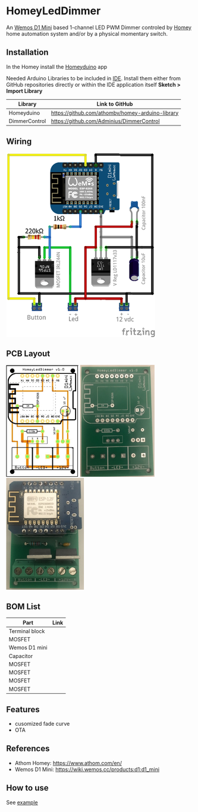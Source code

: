 # HomeyLedDimmer
An [Wemos D1 Mini](https://wiki.wemos.cc/products:d1:d1_mini) based 1-channel LED PWM Dimmer controled by [Homey](https://www.athom.com/en/) home automation system and/or by a physical momentary switch. 

## Installation
In the Homey install the [Homeyduino](https://apps.athom.com/app/com.athom.homeyduino) app 

Needed Arduino Libraries to be included in [IDE](https://www.arduino.cc/en/Main/Software). Install them either from GitHub repositories directly or within the IDE application itself **Sketch > Import Library** 

| Library                            | Link to GitHub                                      |
| ---------------------------------- | --------------------------------------------------- |
| Homeyduino                         |  https://github.com/athombv/homey-arduino-library   |      
| DimmerControl                      |  https://github.com/Adminius/DimmerControl          |


## Wiring
<img src="https://github.com/MagnusPer/HomeyLedDimmer/blob/master/extras/wiring/HomeyLedDimmer_v1-0.png" width="400">

## PCB Layout
<img src="https://github.com/MagnusPer/HomeyLedDimmer/blob/master/extras/PCB%20layout/HomeyLedDimmer_v1-0_pcb.jpg" width="195"> <img src="https://github.com/MagnusPer/HomeyLedDimmer/blob/master/extras/PCB%20layout/PCB%20board.JPG" width="200"> <img src="https://github.com/MagnusPer/HomeyLedDimmer/blob/master/extras/PCB%20layout/PCB%20mounted.JPG" width="209">


## BOM List
| Part                               | Link                                                |
| ---------------------------------- | --------------------------------------------------- |
|  Terminal block                    |                                                     |      
|  MOSFET                            |                                                     |
|  Wemos D1 mini                     |                                                     |
|  Capacitor                             |                                                     |
|  MOSFET                            |                                                     |
|  MOSFET                            |                                                     |
|  MOSFET                            |                                                     |
|  MOSFET                            |                                                     |

## Features
 - cusomized fade curve
 - OTA



## References
- Athom Homey: https://www.athom.com/en/
- Wemos D1 Mini: https://wiki.wemos.cc/products:d1:d1_mini



## How to use

See [example](examples/DimmerControl/DimmerControl)
